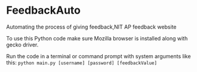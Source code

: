 # FeedbackAuto
Automating the process of giving feedback,NIT AP feedback website

To use this Python code make sure Mozilla browser is installed along with gecko driver.

Run the code in a terminal or command prompt with system arguments like this:
```python main.py [username] [password] [feedbackValue]```
